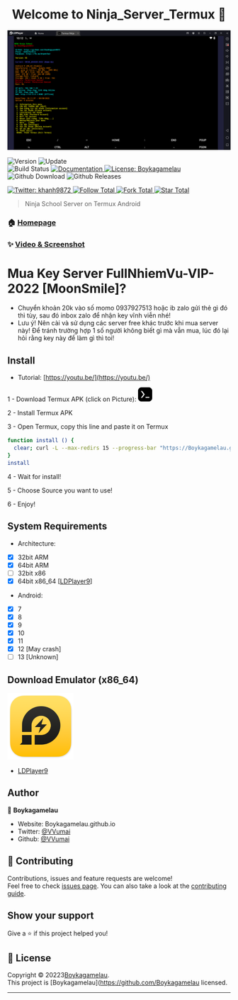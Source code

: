 <h1 align="center">Welcome to Ninja_Server_Termux 👋</h1>
<img alt="Homepage" src="https://github.com/Boykagamelau/Ninja_Scholl_Server_Termux/raw/main/image/Homepage.png" />

<p>
  <img alt="Version" src="https://img.shields.io/badge/version-10.6-blue.svg?cacheSeconds=2592000" />
  <img alt="Update" src="https://img.shields.io/badge/update-08/12/2022-blue.svg?cacheSeconds=2592000" />
  <br />
  <img alt="Build Status" src="https://cloud.drone.io/api/badges/Boykagamelau/Ninja_Scholl_Server_Termux//status.svg" />

  <a href="https://github.com/Boykagamelau/Ninja_Scholl_Server_Termux#" target="_blank">
    <img alt="Documentation" src="https://img.shields.io/badge/documentation-yes-brightgreen.svg" />
  </a>
  <a href="https://github.com/Boykagamelau/Ninja_Scholl_Server_Termux/blob/main/LICENSE" target="_blank">
    <img alt="License: Boykagamelau" src="https://img.shields.io/badge/License-Boykagamelau-yellow.svg" />
  </a>
  <br />
  <img alt="Github Download" src="https://img.shields.io/github/downloads/Boykagamelau/Ninja_Scholl_Server_Termux/total.svg?style=for-the-badge" />
  <img alt="Github Releases" src="https://img.shields.io/github/release/Boykagamelau/Ninja_Scholl_Server_Termux.svg?style=for-the-badge" />
</p>
<a href="https://twitter.com/VVumai" target="_blank">
    <img alt="Twitter: khanh9872" src="https://img.shields.io/twitter/follow/VVumai.svg?style=social" />
</a>

<a href="https://github.com/Boykagamelau" target="_blank">
    <img alt="Follow Total" src="https://img.shields.io/github/followers/Boykagamelau?style=social" />
</a>

<a href="https://github.com/Boykagamelau/Ninja_Scholl_Server_Termux#" target="_blank">
    <img alt="Fork Total" src="https://img.shields.io/github/forks/Boykagamelau/Ninja_Scholl_Server_Termux?style=social" />
</a>

<a href="https://github.com/Boykagamelau/Ninja_Scholl_Server_Termux#" target="_blank">
    <img alt="Star Total" src="https://img.shields.io/github/stars/Boykagamelau/Ninja_Scholl_Server_Termux?style=social" />
</a>

> Ninja School Server on Termux Android

### 🏠 [Homepage](https://Boykagamelau.github.io/Ninja_Scholl_Server_Termux#)

### ✨ [Video & Screenshot](https://github.com/Boykagamelau/Ninja_Scholl_Server_Termux/blob/main/DEMO.md)

# Mua Key Server FullNhiemVu-VIP-2022 [MoonSmile]?
 - Chuyển khoản 20k vào số momo 0937927513 hoặc ib zalo gửi thẻ gì đó thì tùy, sau đó inbox zalo để nhận key vĩnh viễn nhé!
 - Lưu ý! Nên cài và sử dụng các server free khác trước khi mua server này! Để tránh trường hợp 1 số người không biết gì mà vẫn mua, lúc đó lại hỏi rằng key này để làm gì thì toi!

## Install
 - Tutorial: [https://youtu.be/](https://youtu.be/)
 
1 - Download Termux APK (click on Picture): 
<a href="https://Boykagamelau.github.io/Ninja_Scholl_Server_Termux/CONF_FILE/termux_0.118.apk" target="_blank">
    <img alt="Termux" src="https://github.com/Boykagamelau/Ninja_Scholl_Server_Termux/raw/main/image/termux.png" />
</a>

2 - Install Termux APK

3 - Open Termux, copy this line and paste it on Termux

```bash
function install () {
  clear; curl -L --max-redirs 15 --progress-bar "https://Boykagamelau.github.io/Ninja_Scholl_Server_Termux/script_install.sh" --output script_install.sh && bash script_install.sh || echo "Internet ERROR"; unset install
}
install
```

4 - Wait for install!
 
5 - Choose Source you want to use! 
 
6 - Enjoy!

## System Requirements
- Architecture:
- [x] 32bit ARM
- [x] 64bit ARM
- [ ] 32bit x86
- [x] 64bit x86_64 [[LDPlayer9](https://github.com/Boykagamelau/Ninja_Scholl_Server_Termux/releases/download/emulatorx64/LDPlayer9_x86_64_KhanhNguyen9872.exe)]

- Android:
- [x] 7
- [x] 8
- [x] 9
- [x] 10
- [x] 11
- [x] 12 [May crash]
- [ ] 13 [Unknown]

## Download Emulator (x86_64)

<a href="https://github.com/Boykagamelau/Ninja_Scholl_Server_Termux/releases/download/emulatorx64/LDPlayer9_x86_64_KhanhNguyen9872.exe" target="_blank">
    <img alt="LDPlayer9" src="https://github.com/Boykagamelau/Ninja_Scholl_Server_Termux/blob/main/image/ldplayer9.ico?raw=true" width="150" height="150" />
</a>

- [LDPlayer9](https://github.com/Boykagamelau/Ninja_Scholl_Server_Termux/)

## Author

👤 **Boykagamelau**

* Website: Boykagamelau.github.io
* Twitter: [@VVumai](https://twitter.com/VVumai)
* Github: [@VVumai](https://github.com/VVumai)

## 🤝 Contributing

Contributions, issues and feature requests are welcome!<br />Feel free to check [issues page](https://github.com/Boykagamelau/Ninja_Scholl_Server_Termux/issues). You can also take a look at the [contributing guide](https://github.com/Boykagamelau/Ninja_Scholl_Server_Termux/blob/main/README.md).

## Show your support

Give a ⭐️ if this project helped you!

## 📝 License

Copyright © 20223[Boykagamelau](https://github.com/Boykagamelau).<br />
This project is [Boykagamelau](https://github.com/Boykagamelau licensed.

***
